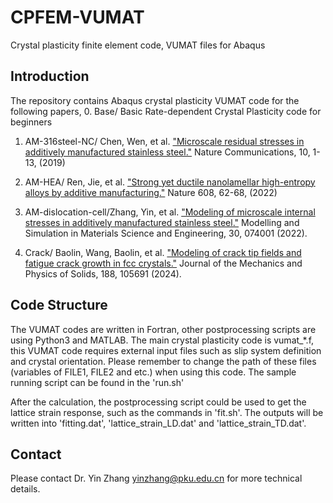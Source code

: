 # CPFEM-VUMAT
Crystal plasticity finite element code, VUMAT files for Abaqus

## Introduction
The repository contains Abaqus crystal plasticity VUMAT code for the following papers, 
0. Base/ Basic Rate-dependent Crystal Plasticity code for beginners

1. AM-316steel-NC/		Chen, Wen, et al. ["Microscale residual stresses in additively manufactured stainless steel."](https://www.nature.com/articles/s41467-019-12265-8) Nature Communications, 10, 1-13, (2019)

2. AM-HEA/ Ren, Jie, et al. ["Strong yet ductile nanolamellar high-entropy alloys by additive manufacturing."](https://www.nature.com/articles/s41586-022-04914-8) Nature 608, 62-68, (2022)

3. AM-dislocation-cell/Zhang, Yin, et al. ["Modeling of microscale internal stresses in additively manufactured stainless steel."](https://iopscience.iop.org/article/10.1088/1361-651X/ac8698) Modelling and Simulation in Materials Science and Engineering, 30, 074001 (2022).

4. Crack/ Baolin, Wang, Baolin, et al. ["Modeling of crack tip fields and fatigue crack growth in fcc crystals."](https://www.sciencedirect.com/science/article/pii/S0022509624001571) Journal of the Mechanics and Physics of Solids, 188, 105691 (2024).

## Code Structure
The VUMAT codes are written in Fortran, other postprocessing scripts are using Python3 and MATLAB. The main crystal plasticity code is vumat_*.f, this VUMAT code requires external input files such as slip system definition and crystal orientation. Please remember to change the path of these files (variables of FILE1, FILE2 and etc.) when using this code. The sample running script can be found in the 'run.sh'

After the calculation, the postprocessing script could be used to get the lattice strain response, such as the commands in 'fit.sh'. The outputs will be written into 'fitting.dat', 'lattice_strain_LD.dat' and 'lattice_strain_TD.dat'.

## Contact
Please contact Dr. Yin Zhang yinzhang@pku.edu.cn for more technical details.
